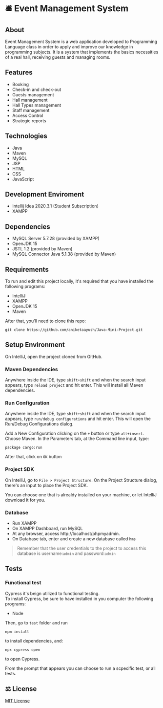 # :bellhop_bell: Event Management System

## About


Event Management System is a web application developed to Programming Language class in order to apply and improve our knowledge in programming subjects. It is a system that implements the basics necessities of a real hall, receiving guests and managing rooms.


## Features

- Booking
- Check-in and check-out
- Guests management
- Hall management
- Hall Types management
- Staff management
- Access Control
- Strategic reports

## Technologies

- Java
- Maven
- MySQL
- JSP
- HTML
- CSS
- JavaScript

## Development Enviroment
- Intellij Idea 2020.3.1 (Student Subscription)
- XAMPP

## Dependencies
- MySQL Server 5.7.28 (provided by XAMPP)
- OpenJDK 15
- JSTL 1.2 (provided by Maven)
- MySQL Connector Java 5.1.38 (provided by Maven)

## Requirements

To run and edit this project locally, it's required that you have installed the following programs:
- IntelliJ
- XAMPP
- OpenJDK 15
- Maven

After that, you'll need to clone this repo:
```
git clone https://github.com/aniketaayush/Java-Mini-Project.git
```

## Setup Environment

On IntelliJ, open the project cloned from GitHub.

### Maven Dependencies

Anywhere inside the IDE, type `shift+shift` and when the search input appears, type `reload project` and hit enter.
This will install all Maven dependencies.

### Run Configuration

Anywhere inside the IDE, type `shift+shift` and when the search input appears, type `run/debug configurations` and hit enter.
This will open the Run/Debug Configurations dialog.

Add a New Configuration clicking on the `+` button or type `alt+insert`. Choose Maven.
In the Parameters tab, at the Command line input, type:
```
package cargo:run
```
After that, click on `OK` button

### Project SDK

On IntelliJ, go to `File > Project Structure`.
On the Project Structure dialog, there's an input to place the Project SDK. 

You can choose one that is alrealdy installed on your machine, or let IntelliJ download it for you.

### Database
- Run XAMPP
- On XAMPP Dashboard, run MySQL
- At any browser, access http://localhost/phpmyadmin.
- On Database tab, enter and create a new database called `hms` 

> Remember that the user credentials to the project to access this database is username:`admin` and password:`admin`

## Tests

### Functional test

Cypress it's beign utilized to functional testing.  
To install Cypress, be sure to have installed in you computer the following programs:
- Node

Then, go to `test` folder and run
```
npm install
```
to install dependencies, and:
```
npx cypress open
```
to open Cypress.  

From the prompt that appears you can choose to run a scpecific test, or all tests.

## :balance_scale: License

[MIT License](https://github.com/aniketaayush/Java-Mini-Project/blob/main/LICENSE)
